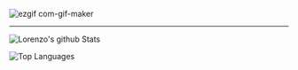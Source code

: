 ![ezgif com-gif-maker](https://user-images.githubusercontent.com/23013638/117701173-3625fe80-b1c7-11eb-8dbc-8bca0529fbce.gif)

___

![Lorenzo's github Stats](https://github-readme-stats.vercel.app/api?username=lorenzomagni&theme=material-palenight)

![Top Languages](https://github-readme-stats.vercel.app/api/top-langs/?username=lorenzomagni&layout=compact&theme=material-palenight)
